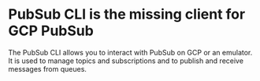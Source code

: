 # PubSub CLI is the missing client for GCP PubSub

The PubSub CLI allows you to interact with PubSub on GCP or an emulator. It is used to manage topics and subscriptions and to publish and receive messages from queues. 

